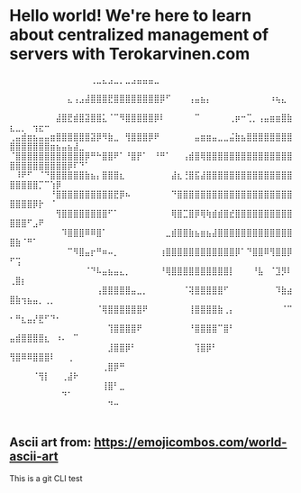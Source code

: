 # Hello world! We're here to learn about centralized management of servers with Terokarvinen.com
⠀⠀⠀⠀⠀⠀⠀⠀⠀⠀⠀⠀⠀⠀⢀⣀⣄⣠⣀⡀⣀⣠⣤⣤⣤⣀⠀⠀⠀⠀⠀⠀⠀⠀⠀⠀⠀⠀⠀⠀⠀⠀⠀⠀⠀⠀⠀⠀⠀⠀⠀⠀⠀⠀⠀⠀⠀⠀⠀⠀⠀⠀⠀
⠀⠀⠀⠀⠀⠀⠀⠀⠀⠀⣄⢠⣠⣼⣿⣿⣿⣟⣿⣿⣿⣿⣿⣿⣿⣿⡿⠋⠀⠀⠀⢠⣤⣦⡄⠀⠀⠀⠀⠀⠀⠀⠀⠀⠀⠰⢦⣄⠀⠀⠀⠀⠀⠀⠀⠀⠀⠀⠀⠀⠀⠀⠀
⠀⠀⠀⠀⠀⠀⠀⠀⣼⣿⣟⣾⣿⣽⣿⣿⣅⠈⠉⠻⣿⣿⣿⣿⣿⡿⠇⠀⠀⠀⠀⠀⠉⠀⠀⠀⠀⠀⢀⡶⠒⢉⡀⢠⣤⣶⣶⣿⣷⣆⣀⡀⠀⢲⣖⠒⠀⠀⠀⠀⠀⠀⠀
⢀⣤⣾⣶⣦⣤⣤⣶⣿⣿⣿⣿⣿⣿⣽⡿⠻⣷⣀⠀⢻⣿⣿⣿⡿⠟⠀⠀⠀⠀⠀⠀⣤⣶⣶⣤⣀⣀⣬⣷⣦⣿⣿⣿⣿⣿⣿⣿⣿⣿⣿⣿⣿⣿⣿⣿⣶⣦⣤⣦⣼⣀⠀
⠈⣿⣿⣿⣿⣿⣿⣿⣿⣿⣿⣿⣿⡿⠛⠓⣿⣿⠟⠁⠘⣿⡟⠁⠀⠘⠛⠁⠀⠀⢠⣾⣿⢿⣿⣿⣿⣿⣿⣿⣿⣿⣿⣿⣿⣿⣿⣿⣿⣿⣿⣿⣿⣿⣿⣿⣿⣿⣿⡿⠏⠙⠁
⠀⠸⠟⠋⠀⠈⠙⣿⣿⣿⣿⣿⣿⣷⣦⡄⣿⣿⣿⣆⠀⠀⠀⠀⠀⠀⠀⠀⣼⣆⢘⣿⣯⣼⣿⣿⣿⣿⣿⣿⣿⣿⣿⣿⣿⣿⣿⣿⣿⣿⣿⣿⣿⣿⡉⠉⢱⡿⠀⠀⠀⠀⠀
⠀⠀⠀⠀⠀⠀⠀⠘⣿⣿⣿⣿⣿⣿⣿⣿⣿⣿⣟⡿⠦⠀⠀⠀⠀⠀⠀⠀⠙⣿⣿⣿⣿⣿⣿⣿⣿⣿⣿⣿⣿⣿⣿⣿⣿⣿⣿⣿⣿⣿⣿⣿⣿⡿⡗⠀⠈⠀⠀⠀⠀⠀⠀
⠀⠀⠀⠀⠀⠀⠀⠀⢻⣿⣿⣿⣿⣿⣿⣿⣿⠋⠁⠀⠀⠀⠀⠀⠀⠀⠀⠀⢿⣿⣉⣿⡿⢿⢷⣾⣾⣿⣞⣿⣿⣿⣿⣿⣿⣿⣿⣿⣿⣿⣿⣿⠋⣠⠟⠀⠀⠀⠀⠀⠀⠀⠀
⠀⠀⠀⠀⠀⠀⠀⠀⠀⠹⣿⣿⣿⠿⠿⣿⠁⠀⠀⠀⠀⠀⠀⠀⠀⠀⠀⣀⣾⣿⣿⣷⣦⣶⣦⣼⣿⣿⣿⣿⣿⣿⣿⣿⣿⣿⣿⣿⣿⣿⣷⠈⠛⠁⠀⠀⠀⠀⠀⠀⠀⠀⠀
⠀⠀⠀⠀⠀⠀⠀⠀⠀⠀⠉⠻⣿⣤⡖⠛⠶⠤⡀⠀⠀⠀⠀⠀⠀⠀⢰⣿⣿⣿⣿⣿⣿⣿⣿⣿⣿⣿⣿⡿⠁⠙⣿⣿⠿⢻⣿⣿⡿⠋⢩⠀⠀⠀⠀⠀⠀⠀⠀⠀⠀⠀⠀
⠀⠀⠀⠀⠀⠀⠀⠀⠀⠀⠀⠀⠀⠈⠙⠧⣤⣦⣤⣄⡀⠀⠀⠀⠀⠀⠘⢿⣿⣿⣿⣿⣿⣿⣿⣿⣿⣿⡇⠀⠀⠀⠘⣧⠀⠈⣹⡻⠇⢀⣿⡆⠀⠀⠀⠀⠀⠀⠀⠀⠀⠀⠀
⠀⠀⠀⠀⠀⠀⠀⠀⠀⠀⠀⠀⠀⠀⠀⢠⣿⣿⣿⣿⣿⣤⣀⡀⠀⠀⠀⠀⠀⠀⠈⢽⣿⣿⣿⣿⣿⠋⠀⠀⠀⠀⠀⠀⠀⠀⠹⣷⣴⣿⣷⢲⣦⣤⡀⢀⡀⠀⠀⠀⠀⠀⠀
⠀⠀⠀⠀⠀⠀⠀⠀⠀⠀⠀⠀⠀⠀⠀⠈⢿⣿⣿⣿⣿⣿⣿⠟⠀⠀⠀⠀⠀⠀⠀⢸⣿⣿⣿⣿⣷⢀⡄⠀⠀⠀⠀⠀⠀⠀⠀⠈⠉⠂⠛⣆⣤⡜⣟⠋⠙⠂⠀⠀⠀⠀⠀
⠀⠀⠀⠀⠀⠀⠀⠀⠀⠀⠀⠀⠀⠀⠀⠀⠀⢹⣿⣿⣿⣿⠟⠀⠀⠀⠀⠀⠀⠀⠀⠘⣿⣿⣿⣿⠉⣿⠃⠀⠀⠀⠀⠀⠀⠀⠀⠀⠀⣤⣾⣿⣿⣿⣿⣆⠀⠰⠄⠀⠉⠀⠀
⠀⠀⠀⠀⠀⠀⠀⠀⠀⠀⠀⠀⠀⠀⠀⠀⠀⣸⣿⣿⡿⠃⠀⠀⠀⠀⠀⠀⠀⠀⠀⠀⢹⣿⡿⠃⠀⠀⠀⠀⠀⠀⠀⠀⠀⠀⠀⠀⠀⢻⣿⠿⠿⣿⣿⣿⠇⠀⠀⢀⠀⠀⠀
⠀⠀⠀⠀⠀⠀⠀⠀⠀⠀⠀⠀⠀⠀⠀⠀⢀⣿⡿⠛⠀⠀⠀⠀⠀⠀⠀⠀⠀⠀⠀⠀⠀⠀⠀⠀⠀⠀⠀⠀⠀⠀⠀⠀⠀⠀⠀⠀⠀⠀⠀⠀⠀⠈⢻⡇⠀⠀⢀⣼⠗⠀⠀
⠀⠀⠀⠀⠀⠀⠀⠀⠀⠀⠀⠀⠀⠀⠀⠀⢸⣿⠃⣀⠀⠀⠀⠀⠀⠀⠀⠀⠀⠀⠀⠀⠀⠀⠀⠀⠀⠀⠀⠀⠀⠀⠀⠀⠀⠀⠀⠀⠀⠀⠀⠀⠀⠀⠀⠀⠀⠀⠙⠁⠀⠀⠀
⠀⠀⠀⠀⠀⠀⠀⠀⠀⠀⠀⠀⠀⠀⠀⠀⠀⠙⠒⠀⠀⠀⠀⠀⠀⠀⠀⠀⠀⠀⠀⠀⠀⠀⠀⠀⠀⠀⠀⠀⠀⠀⠀⠀⠀⠀⠀⠀⠀⠀⠀⠀⠀⠀⠀⠀⠀⠀⠀⠀⠀⠀⠀

## Ascii art from: https://emojicombos.com/world-ascii-art

This is a git CLI test
